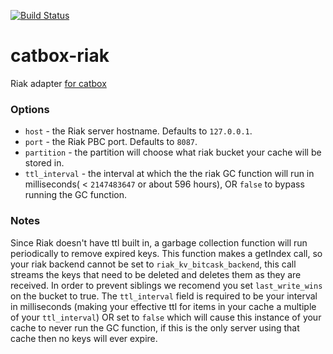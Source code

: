 [![Build Status](https://travis-ci.org/DanielBarnes/catbox-riak.png?branch=master)](https://travis-ci.org/DanielBarnes/catbox-riak)


catbox-riak
===========

Riak adapter [for catbox](https://github.com/spumko/catbox)

### Options

- `host` - the Riak server hostname. Defaults to `127.0.0.1`.
- `port` - the Riak PBC port. Defaults to `8087`.
- `partition` - the partition will choose what riak bucket your cache will be stored in.
- `ttl_interval` - the interval at which the the riak GC function will run in milliseconds( < `2147483647` or about 596 hours), OR `false` to bypass running the GC function.


### Notes

Since Riak doesn't have ttl built in, a garbage collection function will run periodically to remove expired keys. This function makes a getIndex call, so your riak backend cannot be set to `riak_kv_bitcask_backend`, this call streams the keys that need to be deleted and deletes them as they are received. 
In order to prevent siblings we recomend you set `last_write_wins` on the bucket to true.
The `ttl_interval` field is required to be your interval in milliseconds (making your effective ttl for items in your cache a multiple of your `ttl_interval`) OR set to `false` which will cause this instance of your cache to never run the GC function, if this is the only server using that cache then no keys will ever expire.
